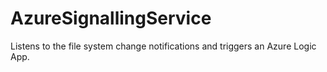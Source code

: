 # AzureSignallingService
Listens to the file system change notifications and triggers an Azure Logic App.
